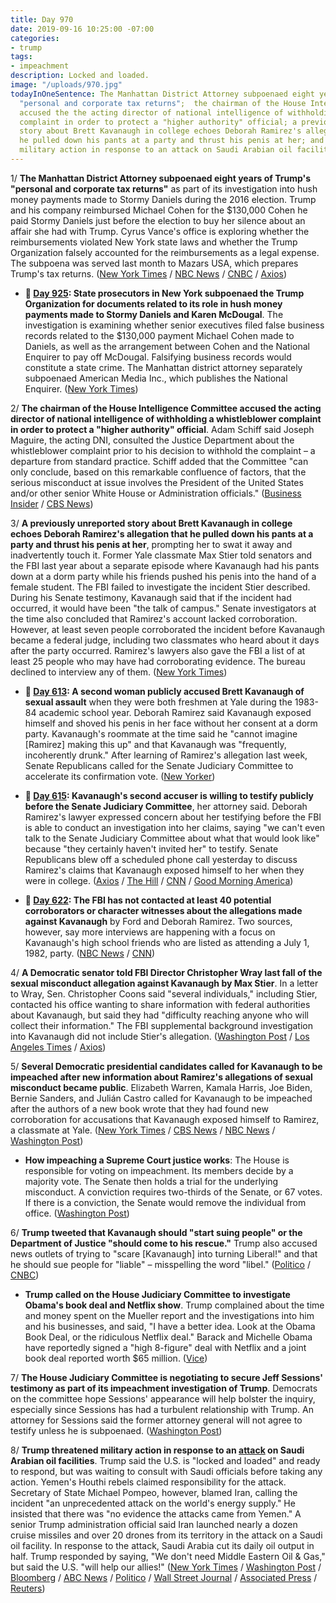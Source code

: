 ```yaml
---
title: Day 970
date: 2019-09-16 10:25:00 -07:00
categories:
- trump
tags:
- impeachment
description: Locked and loaded.
image: "/uploads/970.jpg"
todayInOneSentence: The Manhattan District Attorney subpoenaed eight years of Trump's
  "personal and corporate tax returns";  the chairman of the House Intelligence Committee
  accused the the acting director of national intelligence of withholding a whistleblower
  complaint in order to protect a "higher authority" official; a previously unreported
  story about Brett Kavanaugh in college echoes Deborah Ramirez's allegation that
  he pulled down his pants at a party and thrust his penis at her; and Trump threatened
  military action in response to an attack on Saudi Arabian oil facilities.
---
```


1/ **The Manhattan District Attorney subpoenaed eight years of Trump's "personal and corporate tax returns"** as part of its investigation into hush money payments made to Stormy Daniels during the 2016 election. Trump and his company reimbursed Michael Cohen for the $130,000 Cohen he paid Stormy Daniels just before the election to buy her silence about an affair she had with Trump. Cyrus Vance's office is exploring whether the reimbursements violated New York state laws and whether the Trump Organization falsely accounted for the reimbursements as a legal expense. The subpoena was served last month to Mazars USA, which prepares Trump's tax returns. ([New York Times](https://www.nytimes.com/2019/09/16/nyregion/trump-tax-returns-cy-vance.html) / [NBC News](https://www.nbcnews.com/politics/donald-trump/manhattan-da-subpoenas-trump-s-tax-returns-probe-hush-money-n1055046) / [CNBC](https://www.cnbc.com/2019/09/16/eight-years-of-trumps-tax-returns-subpoenaed-by-manhattan-da-vance.html) / [Axios](https://www.axios.com/trump-tax-returns-hush-money-manhattan-prosecutors-fa98271e-a8fe-4b76-841a-6c9ae8a8c5d0.html))

* **📌 [Day 925](https://whatthefuckjusthappenedtoday.com/2019/08/02/day-925/#3-state-prosecutors-in-new-york-subp): State prosecutors in New York subpoenaed the Trump Organization for documents related to its role in hush money payments made to Stormy Daniels and Karen McDougal**. The investigation is examining whether senior executives filed false business records related to the $130,000 payment Michael Cohen made to Daniels, as well as the arrangement between Cohen and the National Enquirer to pay off McDougal. Falsifying business records would constitute a state crime. The Manhattan district attorney separately subpoenaed American Media Inc., which publishes the National Enquirer. ([New York Times](https://www.nytimes.com/2019/08/01/nyregion/trump-cohen-stormy-daniels-vance.html))

2/ **The chairman of the House Intelligence Committee accused the acting director of national intelligence of withholding a whistleblower complaint in order to protect a "higher authority" official**. Adam Schiff said Joseph Maguire, the acting DNI, consulted the Justice Department about the whistleblower complaint prior to his decision to withhold the complaint – a departure from standard practice. Schiff added that the Committee "can only conclude, based on this remarkable confluence of factors, that the serious misconduct at issue involves the President of the United States and/or other senior White House or Administration officials." ([Business Insider](https://www.businessinsider.com/house-intelligence-committee-subpoena-whistleblower-complaint-trump-2019-9) / [CBS News](https://www.cbsnews.com/news/adam-schiff-says-dni-cited-higher-authority-in-refusal-to-turn-over-whistleblower-complaint/))

3/ **A previously unreported story about Brett Kavanaugh in college echoes Deborah Ramirez's allegation that he pulled down his pants at a party and thrust his penis at her**, prompting her to swat it away and inadvertently touch it. Former Yale classmate Max Stier told senators and the FBI last year about a separate episode where Kavanaugh had his pants down at a dorm party while his friends pushed his penis into the hand of a female student. The FBI failed to investigate the incident Stier described. During his Senate testimony, Kavanaugh said that if the incident had occurred, it would have been "the talk of campus." Senate investigators at the time also concluded that Ramirez's account lacked corroboration. However, at least seven people corroborated the incident before Kavanaugh became a federal judge, including two classmates who heard about it days after the party occurred. Ramirez's lawyers also gave the FBI a list of at least 25 people who may have had corroborating evidence. The bureau declined to interview any of them.  ([New York Times](https://www.nytimes.com/2019/09/14/sunday-review/brett-kavanaugh-deborah-ramirez-yale.html))

* **📌 [Day 613](https://whatthefuckjusthappenedtoday.com/2018/09/24/day-613/#1-a-second-woman-publicly-accused-br): A second woman publicly accused Brett Kavanaugh of sexual assault** when they were both freshmen at Yale during the 1983-84 academic school year. Deborah Ramirez said Kavanaugh exposed himself and shoved his penis in her face without her consent at a dorm party. Kavanaugh's roommate at the time said he "cannot imagine \[Ramirez\] making this up" and that Kavanaugh was "frequently, incoherently drunk." After learning of Ramirez's allegation last week, Senate Republicans called for the Senate Judiciary Committee to accelerate its confirmation vote. ([New Yorker](https://www.newyorker.com/news/news-desk/senate-democrats-investigate-a-new-allegation-of-sexual-misconduct-from-the-supreme-court-nominee-brett-kavanaughs-college-years-deborah-ramirez))

* **📌 [Day 615](https://whatthefuckjusthappenedtoday.com/2018/09/26/day-615/#4-kavanaughs-second-accuser-is-willi): Kavanaugh's second accuser is willing to testify publicly before the Senate Judiciary Committee**, her attorney said. Deborah Ramirez's lawyer expressed concern about her testifying before the FBI is able to conduct an investigation into her claims, saying "we can't even talk to the Senate Judiciary Committee about what that would look like" because "they certainly haven't invited her" to testify. Senate Republicans blew off a scheduled phone call yesterday to discuss Ramirez's claims that Kavanaugh exposed himself to her when they were in college. ([Axios](https://www.axios.com/kavanaugh-second-accuser-testify-before-congress-13090991-a32c-4949-92e3-3613f37edf66.html) / [The Hill](https://thehill.com/blogs/blog-briefing-room/408446-second-kavanaugh-accuser-willing-to-testify-lawyer-says) / [CNN](https://www.cnn.com/2018/09/25/politics/deborah-ramirez-attorney-kavanaugh-cnntv/index.html) / [Good Morning America](https://www.yahoo.com/gma/2nd-brett-kavanaugh-accuser-certain-alleged-encounter-her-113804221--abc-news-topstories.html))

* **📌 [Day 622](https://whatthefuckjusthappenedtoday.com/2018/10/03/day-622/#3-the-fbi-has-not-contacted-at-least): The FBI has not contacted at least 40 potential corroborators or character witnesses about the allegations made against Kavanaugh** by Ford and Deborah Ramirez. Two sources, however, say more interviews are happening with a focus on Kavanaugh's high school friends who are listed as attending a July 1, 1982, party. ([NBC News](https://www.nbcnews.com/politics/supreme-court/dozens-potential-sources-information-have-not-been-contacted-fbi-kavanaugh-n916146) / [CNN](https://www.cnn.com/2018/10/02/politics/fbi-investigation-ford-kavanaugh/index.html))

4/ **A Democratic senator told FBI Director Christopher Wray last fall of the sexual misconduct allegation against Kavanaugh by Max Stier**. In a letter to Wray, Sen. Christopher Coons said "several individuals," including Stier, contacted his office wanting to share information with federal authorities about Kavanaugh, but said they had "difficulty reaching anyone who will collect their information." The FBI supplemental background investigation into Kavanaugh did not include Stier's allegation. ([Washington Post](https://beta.washingtonpost.com/politics/senator-says-fbi-did-not-investigate-allegation-against-kavanaugh/2019/09/16/a881f584-d883-11e9-adff-79254db7f766_story.html) / [Los Angeles Times](https://www.latimes.com/politics/story/2019-09-16/fbi-investigation-brett-kavanaugh-confirmation) / [Axios](https://www.axios.com/brett-kavanaugh-sexual-misconduct-chris-coons-fbi-e27e61e8-46cb-4980-97f8-d7199a7635e8.html))

5/ **Several Democratic presidential candidates called for Kavanaugh to be impeached after new information about Ramirez's allegations of sexual misconduct became public**. Elizabeth Warren, Kamala Harris, Joe Biden, Bernie Sanders, and Julián Castro called for Kavanaugh to be impeached after the authors of a new book wrote that they had found new corroboration for accusations that Kavanaugh exposed himself to Ramirez, a classmate at Yale. ([New York Times](https://www.nytimes.com/2019/09/15/us/brett-kavanaugh-allegations-trump-impeach.html) / [CBS News](https://www.cbsnews.com/news/brett-kavanaugh-sexual-misconduct-accusation-sets-off-calls-for-supreme-court-impeachment/) / [NBC News](https://www.nbcnews.com/politics/supreme-court/trump-defends-brett-kavanaugh-after-sexual-misconduct-allegations-resurface-n1054581) / [Washington Post](https://beta.washingtonpost.com/national/democratic-candidates-demand-kavanaugh-impeachment-after-new-allegation-in-times-piece/2019/09/15/3bdc160e-d7ce-11e9-ac63-3016711543fe_story.html))

* **How impeaching a Supreme Court justice works**: The House is responsible for voting on impeachment. Its members decide by a majority vote. The Senate then holds a trial for the underlying misconduct. A conviction requires two-thirds of the Senate, or 67 votes. If there is a conviction, the Senate would remove the individual from office. ([Washington Post](https://beta.washingtonpost.com/politics/2019/09/15/calls-justice-kavanaughs-impeachment-are-mounting-heres-how-it-could-work/))

6/ **Trump tweeted that Kavanaugh should "start suing people" or the Department of Justice "should come to his rescue."** Trump also accused news outlets of trying to "scare \[Kavanaugh\] into turning Liberal!" and that he should sue people for "liable" – misspelling the word "libel." ([Politico](https://www.politico.com/story/2019/09/15/trump-brett-kavanaugh-1496181) / [CNBC](https://www.cnbc.com/2019/09/15/trump-says-kavanaugh-should-start-suing-after-new-allegation.html))

* **Trump called on the House Judiciary Committee to investigate Obama's book deal and Netflix show**. Trump complained about the time and money spent on the Mueller report and the investigations into him and his businesses, and said, "I have a better idea. Look at the Obama Book Deal, or the ridiculous Netflix deal." Barack and Michelle Obama have reportedly signed a "high 8-figure" deal with Netflix and a joint book deal reported worth $65 million. ([Vice](https://www.vice.com/en_us/article/3kxa7b/trump-wants-the-government-to-investigate-obamas-netflix-deal))

7/ **The House Judiciary Committee is negotiating to secure Jeff Sessions' testimony as part of its impeachment investigation of Trump**. Democrats on the committee hope Sessions' appearance will help bolster the inquiry, especially since Sessions has had a turbulent relationship with Trump. An attorney for Sessions said the former attorney general will not agree to testify unless he is subpoenaed. ([Washington Post](https://www.washingtonpost.com/politics/house-democrats-pursue-sessions-for-testimony-in-impeachment-probe-of-trump/2019/09/13/e2925316-d58d-11e9-ab26-e6dbebac45d3_story.html?arc404=true))

8/ **Trump threatened military action in response to an [attack](https://www.nytimes.com/2019/09/14/world/middleeast/saudi-arabia-refineries-drone-attack.html) on Saudi Arabian oil facilities**. Trump said the U.S. is "locked and loaded" and ready to respond, but was waiting to consult with Saudi officials before taking any action. Yemen's Houthi rebels claimed responsibility for the attack. Secretary of State Michael Pompeo, however, blamed Iran, calling the incident "an unprecedented attack on the world's energy supply." He insisted that there was "no evidence the attacks came from Yemen." A senior Trump administration official said Iran launched nearly a dozen cruise missiles and over 20 drones from its territory in the attack on a Saudi oil facility. In response to the attack, Saudi Arabia cut its daily oil output in half. Trump responded by saying, "We don't need Middle Eastern Oil & Gas," but said the U.S. "will help our allies!" ([New York Times](https://www.nytimes.com/2019/09/15/world/middleeast/iran-us-saudi-arabia-attack.html) / [Washington Post](https://www.washingtonpost.com/world/yemens-houthi-rebels-warn-of-further-attacks-on-saudi-oil-facilities/2019/09/16/e8c75a00-d859-11e9-ac63-3016711543fe_story.html) / [Bloomberg](https://www.bloomberg.com/news/articles/2019-09-14/pompeo-says-no-evidence-drone-attacks-on-saudi-came-from-yemen) / [ABC News](https://abcnews.go.com/International/iran-fired-cruise-missiles-attack-saudi-oil-facility/story?id=65632653) / [Politico](https://www.politico.com/story/2019/09/16/donald-trump-iran-saudi-arabia-oil-1498058) / [Wall Street Journal](https://www.wsj.com/articles/u-s-tells-saudi-arabia-oil-attacks-were-launched-from-iran-11568644126) / [Associated Press](https://www.apnews.com/b5e55c91023441d8a05ff95a9fd2d6eb) / [Reuters](https://www.reuters.com/article/us-saudi-aramco-trump-idUSKBN1W11B9))
